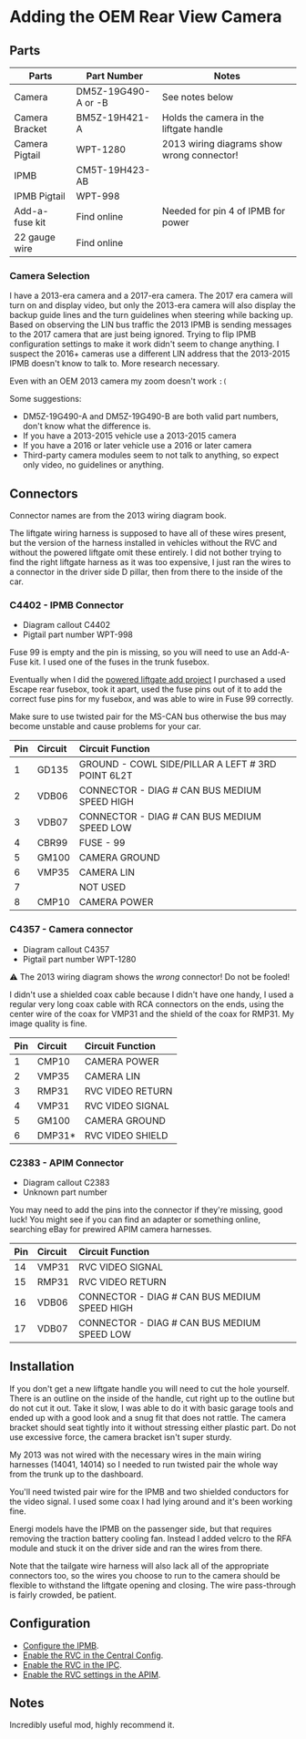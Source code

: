 # Adding the OEM Rear View Camera

## Parts

| Parts          | Part Number    | Notes                                      |
| -------------- | -------------- | ------------------------------------------ |
| Camera         | DM5Z-19G490-A or -B  | See notes below                            |
| Camera Bracket | BM5Z-19H421-A  | Holds the camera in the liftgate handle    |
| Camera Pigtail | WPT-1280       | 2013 wiring diagrams show wrong connector! |
| IPMB           | CM5T-19H423-AB |                                            |
| IPMB Pigtail   | WPT-998        |                                            |
| Add-a-fuse kit | Find online    | Needed for pin 4 of IPMB for power         |
| 22 gauge wire  | Find online    |                                            |

### Camera Selection

I have a 2013-era camera and a 2017-era camera. The 2017 era camera will turn on and display video, but only the 2013-era camera will also display the backup guide lines and the turn guidelines when steering while backing up. Based on observing the LIN bus traffic the 2013 IPMB is sending messages to the 2017 camera that are just being ignored. Trying to flip IPMB configuration settings to make it work didn't seem to change anything. I suspect the 2016+ cameras use a different LIN address that the 2013-2015 IPMB doesn't know to talk to. More research necessary.

Even with an OEM 2013 camera my zoom doesn't work `:(`

Some suggestions:

* DM5Z-19G490-A and DM5Z-19G490-B are both valid part numbers, don't know what the difference is.
* If you have a 2013-2015 vehicle use a 2013-2015 camera
* If you have a 2016 or later vehicle use a 2016 or later camera
* Third-party camera modules seem to not talk to anything, so expect only video, no guidelines or anything.

## Connectors

Connector names are from the 2013 wiring diagram book.

The liftgate wiring harness is supposed to have all of these wires present, but the version of the harness installed in vehicles without the RVC and without the powered liftgate omit these entirely. I did not bother trying to find the right liftgate harness as it was too expensive, I just ran the wires to a connector in the driver side D pillar, then from there to the inside of the car.

### C4402 - IPMB Connector

* Diagram callout C4402
* Pigtail part number WPT-998

Fuse 99 is empty and the pin is missing, so you will need to use an Add-A-Fuse kit. I used one of the fuses in the trunk fusebox.

Eventually when I did the [powered liftgate add project](./add_powered_liftgate.md) I purchased a used Escape rear fusebox, took it apart, used the fuse pins out of it to add the correct fuse pins for my fusebox, and was able to wire in Fuse 99 correctly.

Make sure to use twisted pair for the MS-CAN bus otherwise the bus may become unstable and cause problems for your car.

| Pin | Circuit | Circuit Function                                  |
| :-- | :------ | :------------------------------------------------ |
| 1   | GD135   | GROUND - COWL SIDE/PILLAR A LEFT # 3RD POINT 6L2T |
| 2   | VDB06   | CONNECTOR - DIAG # CAN BUS MEDIUM SPEED HIGH      |
| 3   | VDB07   | CONNECTOR - DIAG # CAN BUS MEDIUM SPEED LOW       |
| 4   | CBR99   | FUSE - 99                                         |
| 5   | GM100   | CAMERA GROUND                                     |
| 6   | VMP35   | CAMERA LIN                                        |
| 7   |         | NOT USED                                          |
| 8   | CMP10   | CAMERA POWER                                      |

### C4357 - Camera connector

* Diagram callout C4357
* Pigtail part number WPT-1280

⚠️ The 2013 wiring diagram shows the _wrong_ connector! Do not be fooled!

I didn't use a shielded coax cable because I didn't have one handy, I used a regular very long coax cable with RCA connectors on the ends, using the center wire of the coax for VMP31 and the shield of the coax for RMP31. My image quality is fine.

| Pin | Circuit | Circuit Function |
| :-- | :------ | :--------------- |
| 1   | CMP10   | CAMERA POWER     |
| 2   | VMP35   | CAMERA LIN       |
| 3   | RMP31   | RVC VIDEO RETURN |
| 4   | VMP31   | RVC VIDEO SIGNAL |
| 5   | GM100   | CAMERA GROUND    |
| 6   | DMP31*  | RVC VIDEO SHIELD |

### C2383 - APIM Connector

* Diagram callout C2383
* Unknown part number

You may need to add the pins into the connector if they're missing, good luck! You might see if you can find an adapter or something online, searching eBay for prewired APIM camera harnesses.

| Pin | Circuit | Circuit Function                             |
| :-- | :------ | :------------------------------------------- |
| 14  | VMP31   | RVC VIDEO SIGNAL                             |
| 15  | RMP31   | RVC VIDEO RETURN                             |
| 16  | VDB06   | CONNECTOR - DIAG # CAN BUS MEDIUM SPEED HIGH |
| 17  | VDB07   | CONNECTOR - DIAG # CAN BUS MEDIUM SPEED LOW  |

## Installation

If you don't get a new liftgate handle you will need to cut the hole yourself. There is an outline on the inside of the handle, cut right up to the outline but do not cut it out. Take it slow, I was able to do it with basic garage tools and ended up with a good look and a snug fit that does not rattle. The camera bracket should seat tightly into it without stressing either plastic part. Do not use excessive force, the camera bracket isn't super sturdy.

My 2013 was not wired with the necessary wires in the main wiring harnesses (14041, 14014) so I needed to run twisted pair the whole way from the trunk up to the dashboard.

You'll need twisted pair wire for the IPMB and two shielded conductors for the video signal. I used some coax I had lying around and it's been working fine.

Energi models have the IPMB on the passenger side, but that requires removing the traction battery cooling fan. Instead I added velcro to the RFA module and stuck it on the driver side and ran the wires from there.

Note that the tailgate wire harness will also lack all of the appropriate connectors too, so the wires you choose to run to the camera should be flexible to withstand the liftgate opening and closing. The wire pass-through is fairly crowded, be patient.

## Configuration

* [Configure the IPMB](/systems/modules/IPMB.md).
* [Enable the RVC in the Central Config](/systems/modules/central_config.md).
* [Enable the RVC in the IPC](/systems/modules/IPC.md).
* [Enable the RVC settings in the APIM](/systems/modules/APIM.md).

## Notes

Incredibly useful mod, highly recommend it.
